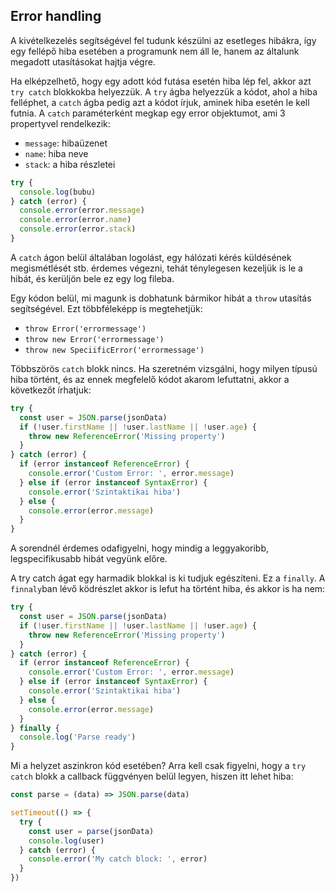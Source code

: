 ## Error handling

A kivételkezelés segítségével fel tudunk készülni az esetleges hibákra, így egy fellépő hiba esetében a programunk nem áll le, hanem az általunk megadott utasításokat hajtja végre.

Ha elképzelhető, hogy egy adott kód futása esetén hiba lép fel, akkor azt `try catch` blokkokba helyezzük. A `try` ágba helyezzük a kódot, ahol a hiba felléphet, a `catch` ágba pedig azt a kódot írjuk, aminek hiba esetén le kell futnia. A `catch` paraméterként megkap egy error objektumot, ami 3 propertyvel rendelkezik:

- `message`: hibaüzenet
- `name`: hiba neve
- `stack`: a hiba részletei

```js
try {
  console.log(bubu)
} catch (error) {
  console.error(error.message)
  console.error(error.name)
  console.error(error.stack)
}
```

A `catch` ágon belül általában logolást, egy hálózati kérés küldésének megismétlését stb. érdemes végezni, tehát ténylegesen kezeljük is le a hibát, és kerüljön bele ez egy log fileba.

Egy kódon belül, mi magunk is dobhatunk bármikor hibát a `throw` utasítás segítségével.
Ezt többféleképp is megtehetjük:

- `throw Error('errormessage')`
- `throw new Error('errormessage')`
- `throw new SpeciificError('errormessage')`

Többszörös `catch` blokk nincs. Ha szeretném vizsgálni, hogy milyen típusú hiba történt, és az ennek megfelelő kódot akarom lefuttatni, akkor a következőt írhatjuk:

```js
try {
  const user = JSON.parse(jsonData)
  if (!user.firstName || !user.lastName || !user.age) {
    throw new ReferenceError('Missing property')
  }
} catch (error) {
  if (error instanceof ReferenceError) {
    console.error('Custom Error: ', error.message)
  } else if (error instanceof SyntaxError) {
    console.error('Szintaktikai hiba')
  } else {
    console.error(error.message)
  }
}
```

A sorendnél érdemes odafigyelni, hogy mindig a leggyakoribb, legspecifikusabb hibát vegyünk előre.

A try catch ágat egy harmadik blokkal is ki tudjuk egészíteni. Ez a `finally`. A `finnaly`ban lévő ködrészlet akkor is lefut ha történt hiba, és akkor is ha nem:

```js
try {
  const user = JSON.parse(jsonData)
  if (!user.firstName || !user.lastName || !user.age) {
    throw new ReferenceError('Missing property')
  }
} catch (error) {
  if (error instanceof ReferenceError) {
    console.error('Custom Error: ', error.message)
  } else if (error instanceof SyntaxError) {
    console.error('Szintaktikai hiba')
  } else {
    console.error(error.message)
  }
} finally {
  console.log('Parse ready')
}
```

Mi a helyzet aszinkron kód esetében? Arra kell csak figyelni, hogy a `try catch` blokk a callback függvényen belül legyen, hiszen itt lehet hiba:

```js
const parse = (data) => JSON.parse(data)

setTimeout(() => {
  try {
    const user = parse(jsonData)
    console.log(user)
  } catch (error) {
    console.error('My catch block: ', error)
  }
})
```

